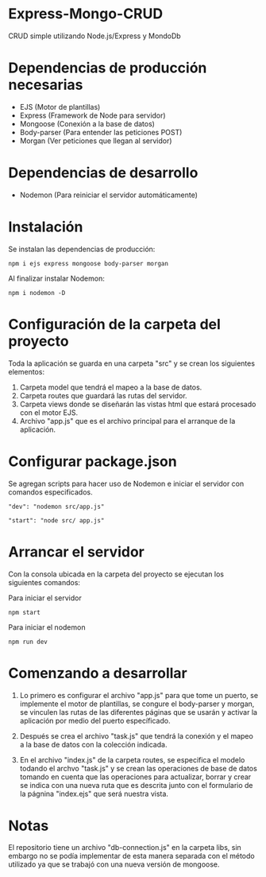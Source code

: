 # Express-Mongo-CRUD
CRUD simple utilizando Node.js/Express y MondoDb

# Dependencias de producción necesarias
- EJS                (Motor de plantillas)
- Express            (Framework de Node para servidor)
- Mongoose           (Conexión  a la base de datos)
- Body-parser        (Para entender las peticiones POST)
- Morgan             (Ver peticiones que llegan al servidor)

# Dependencias de desarrollo
- Nodemon           (Para reiniciar el servidor automáticamente)


# Instalación 
Se instalan las dependencias de producción:

`npm i ejs express mongoose body-parser morgan`

Al finalizar instalar Nodemon:

`npm i nodemon -D `

# Configuración de la carpeta del proyecto
Toda la aplicación se guarda en una carpeta "src" y se crean los siguientes elementos:

1. Carpeta model que tendrá el mapeo a la base de datos.
2. Carpeta routes que guardará las rutas del servidor.
3. Carpeta views donde se diseñarán las vistas html que estará procesado con el motor EJS.
4. Archivo "app.js" que es el archivo principal para el arranque de la aplicación.

# Configurar package.json
Se agregan scripts para hacer uso de Nodemon e iniciar el servidor con comandos especificados.


`"dev": "nodemon src/app.js"`

`"start": "node src/ app.js"`

# Arrancar el servidor
Con la consola ubicada en la carpeta del proyecto se ejecutan los siguientes comandos:

Para iniciar el servidor

`npm start`

Para iniciar el nodemon

`npm run dev`

# Comenzando a desarrollar
1. Lo primero es configurar el archivo "app.js" para que tome un puerto, se implemente el motor de plantillas, se congure el body-parser y morgan, se vinculen las rutas de las diferentes páginas que se usarán y activar la aplicación por medio del puerto específicado.

2. Después se crea el archivo "task.js" que tendrá la conexión y el mapeo a la base de datos con la colección indicada.

3. En el archivo "index.js" de la carpeta routes, se especifica el modelo todando el archvo "task.js" y se crean las operaciones de base de datos tomando en cuenta que las operaciones para actualizar, borrar y crear se indica con una nueva ruta que es descrita junto con el formulario de la págnina "index.ejs" que será nuestra vista.

# Notas
El repositorio tiene un archivo "db-connection.js" en la carpeta libs, sin embargo no se podía implementar de esta manera separada con el método utilizado ya que se trabajó con una nueva versión de mongoose.